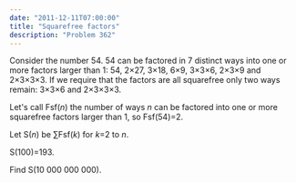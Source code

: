 ```yaml
---
date: "2011-12-11T07:00:00"
title: "Squarefree factors"
description: "Problem 362"
---
```


<p>
Consider the number 54.
54 can be factored in 7 distinct ways into one or more factors larger than 1:
54, 2×27, 3×18, 6×9, 3×3×6, 2×3×9 and 2×3×3×3.
If we require that the factors are all squarefree only two ways remain: 3×3×6 and 2×3×3×3.
</p>
<p>
Let's call Fsf(<var>n</var>) the number of ways <var>n</var> can be factored into one or more squarefree factors larger than 1, so
Fsf(54)=2.
</p>
<p>
Let S(<var>n</var>) be ∑Fsf(<var>k</var>) for <var>k</var>=2 to <var>n</var>.
</p>
<p>
S(100)=193.
</p>
<p>
Find S(10 000 000 000). 
</p>

